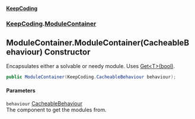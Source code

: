 #### [KeepCoding](index.md 'index')
### [KeepCoding](KeepCoding.md 'KeepCoding').[ModuleContainer](ModuleContainer.md 'KeepCoding.ModuleContainer')
## ModuleContainer.ModuleContainer(CacheableBehaviour) Constructor
Encapsulates either a solvable or needy module. Uses [Get&lt;T&gt;(bool)](CacheableBehaviour.Get.BCvpnMdzS10TWkqsNXOG8g.md 'KeepCoding.CacheableBehaviour.Get&lt;T&gt;(bool)').  
```csharp
public ModuleContainer(KeepCoding.CacheableBehaviour behaviour);
```
#### Parameters
<a name='KeepCoding.ModuleContainer.ModuleContainer(KeepCoding.CacheableBehaviour).behaviour'></a>
`behaviour` [CacheableBehaviour](CacheableBehaviour.md 'KeepCoding.CacheableBehaviour')  
The component to get the modules from.
  
